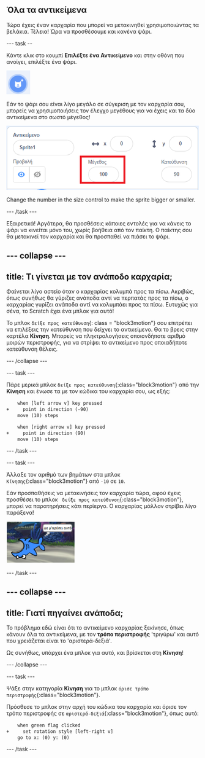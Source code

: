 ## Όλα τα αντικείμενα

Τώρα έχεις έναν καρχαρία που μπορεί να μετακινηθεί χρησιμοποιώντας τα βελάκια. Τέλεια! Ώρα να προσθέσουμε και κανένα ψάρι.

\--- task --

Κάντε κλικ στο κουμπί **Επιλέξτε ένα Αντικείμενο** και στην οθόνη που ανοίγει, επιλέξτε ένα ψάρι.

![Το κουμπί Επιλέξτε ένα Αντικείμενο](images/spritesNewFromLibrary.png)

Εάν το ψάρι σου είναι λίγο μεγάλο σε σύγκριση με τον καρχαρία σου, μπορείς να χρησιμοποιήσεις τον έλεγχο μεγέθους για να έχεις και τα δύο αντικείμενα στο σωστό μέγεθος!

![Έλεγχος μεγέθους αντικειμένου](images/sprites2.png)

Change the number in the size control to make the sprite bigger or smaller.

\--- /task \---

Εξαιρετικά! Αργότερα, θα προσθέσεις κάποιες εντολές για να κάνεις το ψάρι να κινείται μόνο του, χωρίς βοήθεια από τον παίκτη. Ο παίκτης σου θα μετακινεί τον καρχαρία και θα προσπαθεί να πιάσει το ψάρι.

## \--- collapse \---

## title: Τι γίνεται με τον ανάποδο καρχαρία;

Φαίνεται λίγο αστείο όταν ο καρχαρίας κολυμπά προς τα πίσω. Ακριβώς, όπως συνήθως θα γύριζες ανάποδα αντί να περπατάς προς τα πίσω, ο καρχαρίας γυρίζει ανάποδα αντί να κολυμπάει προς τα πίσω. Ευτυχώς για σένα, το Scratch έχει ένα μπλοκ για αυτό!

Το μπλοκ `δείξε προς κατεύθυνση`{: class = "block3motion"} σου επιτρέπει να επιλέξεις την κατεύθυνση που δείχνει το αντικείμενο. Θα το βρεις στην καρτέλα **Κίνηση**. Μπορείς να πληκτρολογήσεις οποιονδήποτε αριθμό μοιρών περιστροφής, για να στρίψει το αντικείμενο προς οποιαδήποτε κατεύθυνση θέλεις.

\--- /collapse \---

\--- task \---

Πάρε μερικά μπλοκ `δείξε προς κατεύθυνση`{:class="block3motion"} από την **Κίνηση** και ένωσε τα με τον κώδικα του καρχαρία σου, ως εξής:

```blocks3
    when [left arrow v] key pressed
+     point in direction (-90)
    move (10) steps
```

```blocks3
    when [right arrow v] key pressed
+     point in direction (90)
    move (10) steps
```

\--- /task \---

\--- task \---

Άλλαξε τον αριθμό των βημάτων στα μπλοκ `Κίνησης`{:class="block3motion"} από `-10` σε `10`.

Εάν προσπαθήσεις να μετακινήσεις τον καρχαρία τώρα, αφού έχεις προσθέσει το μπλοκ ` δείξε προς κατεύθυνση`{:class="block3motion"}, μπορεί να παρατηρήσεις κάτι περίεργο. Ο καρχαρίας μάλλον στρίβει λίγο παράξενα!

![Ο καρχαρίας πάει ανάποδα](images/spritesUpsideDown.png)

\--- /task \---

## \--- collapse \---

## title: Γιατί πηγαίνει ανάποδα;

Το πρόβλημα εδώ είναι ότι το αντικείμενο καρχαρίας ξεκίνησε, όπως κάνουν όλα τα αντικείμενα, με τον **τρόπο περιστροφής** 'τριγύρω' και αυτό που χρειάζεται είναι το 'αριστερά-δεξιά'.

Ως συνήθως, υπάρχει ένα μπλοκ για αυτό, και βρίσκεται στη **Κίνηση**!

\--- /collapse \---

\--- task \---

Ψάξε στην κατηγορία **Κίνηση** για το μπλοκ `όρισε τρόπο περιστροφής`{:class="block3motion"}.

Πρόσθεσε το μπλοκ στην αρχή του κώδικα του καρχαρία και όρισε τον τρόπο περιστροφής σε `αριστερά-δεξιά`{:class="block3motion"}, όπως αυτό:

```blocks3
    when green flag clicked
+     set rotation style [left-right v]
    go to x: (0) y: (0)
```

\--- /task \---